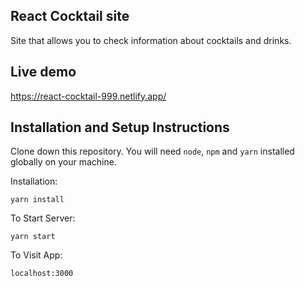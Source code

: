 ## React Cocktail site

Site that allows you to check information about cocktails and drinks.

## Live demo

https://react-cocktail-999.netlify.app/

## Installation and Setup Instructions

Clone down this repository. You will need `node`, `npm` and `yarn` installed globally on your machine.  

Installation:

`yarn install`

To Start Server:

`yarn start`  

To Visit App:

`localhost:3000`  
